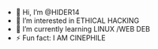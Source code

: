 - 👋 Hi, I’m @HIDER14
- 👀 I’m interested in ETHICAL HACKING 
- 🌱 I’m currently learning LINUX /WEB DEB
- ⚡ Fun fact: I AM CINEPHILE 

<!---
HIDER14/HIDER14 is a ✨ special ✨ repository because its `README.md` (this file) appears on your GitHub profile.
You can click the Preview link to take a look at your changes.
--->
